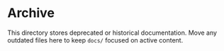 # Archive

This directory stores deprecated or historical documentation. Move any outdated files here to keep `docs/` focused on active content.

